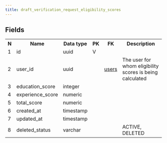 ```yaml
---
title: draft_verification_request_eligibility_scores 
---
```


## Fields

<table style="width: 100%">
    <colgroup>
       <col span="1" style="width: 3%;"/>
       <col span="1" style="width: 12%;"/>
       <col span="1" style="width: 10%;"/>
       <col span="1" style="width: 3%;"/>
       <col span="1" style="width: 12%;"/>
       <col span="1" style="width: 60%;"/>
    </colgroup>
  <tr>
    <th>N</th>
    <th>Name</th>
    <th>Data type</th>
    <th>PK</th>
    <th>FK</th>
    <th>Description</th>
  </tr>
<tr><td>1</td><td>id</td><td>uuid</td><td>V</td><td></td><td></td></tr>
<tr><td>2</td><td>user_id</td><td>uuid</td><td></td><td><a href="users.md">users</a></td><td>The user for whom eligibility scores is being calculated</td></tr>
<tr><td>3</td><td>education_score</td><td>integer</td><td></td><td></td><td></td></tr>
<tr><td>4</td><td>experience_score</td><td>numeric</td><td></td><td></td><td></td></tr>
<tr><td>5</td><td>total_score</td><td>numeric</td><td></td><td></td><td></td></tr>
<tr><td>6</td><td>created_at</td><td>timestamp</td><td></td><td></td><td></td></tr>
<tr><td>7</td><td>updated_at</td><td>timestamp</td><td></td><td></td><td></td></tr>
<tr><td>8</td><td>deleted_status</td><td>varchar</td><td></td><td></td><td>ACTIVE, DELETED</td></tr>

</table>